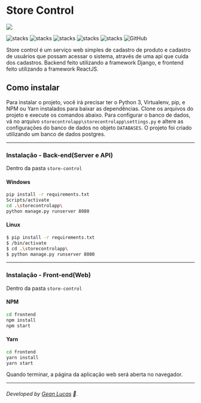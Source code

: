 <h1>Store Control</h1>

![](uploads/banner.gif)

![stacks](https://img.shields.io/badge/Django-v3.0.8-brightgreen) ![stacks](https://img.shields.io/badge/djangorestframework-v3.11.0-brightgreen) ![stacks](https://img.shields.io/badge/ReactJS-v16.13.1-brightgreen) ![stacks](https://img.shields.io/badge/Stack-Python-blue) ![stacks](https://img.shields.io/badge/Stack-Typescript-blue) ![GitHub](https://img.shields.io/github/license/legeannd/store-control)


Store control é um serviço web simples de cadastro de produto e cadastro de usuários que possam acessar o sistema, através de uma api que cuida dos cadastros. Backend feito utilizando a framework Django, e frontend feito utilizando a framework ReactJS. 

## Como instalar
Para instalar o projeto, você irá precisar ter o Python 3, Virtualenv, pip, e NPM ou Yarn instalados para baixar as dependências. Clone os arquivos do projeto e execute os comandos abaixo.
Para configurar o banco de dados, vá no arquivo `storecontrolapp\storecontrolapp\settings.py` e altere as configurações do banco de dados no objeto `DATABASES`. O projeto foi criado utilizando um banco de dados postgres.

---

### Instalação - Back-end(Server e API)
Dentro da pasta `store-control`

#### Windows
```bash
pip install -r requirements.txt
Scripts/activate
cd .\storecontrolapp\
python manage.py runserver 8080
```

#### Linux
```bash
$ pip install -r requirements.txt
$ /bin/activate
$ cd .\storecontrolapp\
$ python manage.py runserver 8080
```
---

### Instalação - Front-end(Web)
Dentro da pasta `store-control`

#### NPM
```bash
cd frontend
npm install
npm start
```

#### Yarn
```bash
cd frontend
yarn install
yarn start
```

Quando terminar, a página da aplicação web será aberta no navegador.

---
###### Developed by [Gean Lucas](https://www.linkedin.com/in/geanlucaas/) :rocket:.
